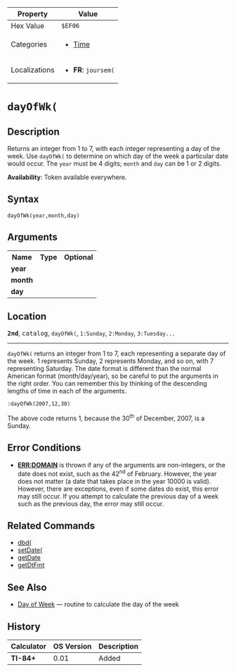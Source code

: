 | Property      | Value |
|---------------|-------|
| Hex Value     | `$EF06`|
| Categories    | <ul><li>[Time](<../categories/Time.md>)</li></ul> |
| Localizations | <ul><li><b>FR</b>: `joursem(`</li></ul> |

# `dayOfWk(`

## Description
Returns an integer from 1 to 7, with each integer representing a day of the week. Use `dayOfWk(` to determine on which day of the week a particular date would occur. The `year` must be 4 digits; `month` and `day` can be 1 or 2 digits.


<b>Availability</b>: Token available everywhere.

## Syntax
`dayOfWk(year,month,day)`

## Arguments
<table>
<tr><th>Name</th><th>Type</th><th>Optional</th></tr>

<tr><td><b>year</b></td><td></td><td></td></tr>

<tr><td><b>month</b></td><td></td><td></td></tr>

<tr><td><b>day</b></td><td></td><td></td></tr>

</table>

## Location
<tt><kbd><b>2nd</b></kbd></tt>, <kbd>catalog</kbd>, `dayOfWk(`, `1:Sunday`, `2:Monday`, `3:Tuesday...`
<hr>

`dayOfWk(` returns an integer from 1 to 7, each representing a separate day of the week. 1 represents Sunday, 2 represents Monday, and so on, with 7 representing Saturday. The date format is different than the normal American format (month/day/year), so be careful to put the arguments in the right order. You can remember this by thinking of the descending lengths of time in each of the arguments.

```ti-basic
:dayOfWk(2007,12,30)
```

  
The above code returns 1, because the 30<sup>th</sup> of December, 2007, is a Sunday.

## Error Conditions

*   **[ERR:DOMAIN](/errors#domain)** is thrown if any of the arguments are non-integers, or the date does not exist, such as the 42<sup>nd</sup> of February. However, the year does not matter (a date that takes place in the year 10000 is valid). However, there are exceptions, even if some dates do exist, this error may still occur. If you attempt to calculate the previous day of a week such as the previous day, the error may still occur.

## Related Commands

*   [dbd(](/dbd)
*   [setDate(](/setdate)
*   [getDate](/getdate)
*   [getDtFmt](/getdtfmt)

## See Also

*   [Day of Week](/day-of-week) — routine to calculate the day of the week

## History
| Calculator | OS Version | Description |
|------------|------------|-------------|
| <b>TI-84+</b> | 0.01 | Added |


